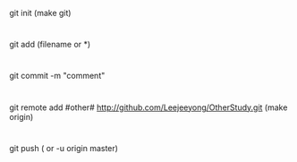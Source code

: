git init (make git)
#
git add (filename or *)
#
git commit -m "comment"
#
git remote add #other# http://github.com/Leejeeyong/OtherStudy.git (make origin)
#
git push ( or -u origin master)
#
